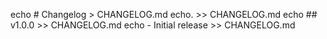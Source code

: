 echo # Changelog > CHANGELOG.md
echo. >> CHANGELOG.md
echo ## v1.0.0 >> CHANGELOG.md
echo - Initial release >> CHANGELOG.md
